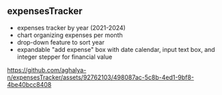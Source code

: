 ## expensesTracker

- expenses tracker by year (2021-2024)
- chart organizing expenses per month
- drop-down feature to sort year
- expandable "add expense" box with date calendar, input text box, and integer stepper for financial value


https://github.com/aghalya-n/expensesTracker/assets/92762103/498087ac-5c8b-4ed1-9bf8-4be40bcc8408

